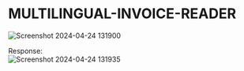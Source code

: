 # MULTILINGUAL-INVOICE-READER  
![Screenshot 2024-04-24 131900](https://github.com/bibasrairockz/MULTILINGUAL-INVOICE-READER/assets/130794180/45c9183b-8907-4306-b68b-31b1ba5cf054)  
  
Response:  
![Screenshot 2024-04-24 131935](https://github.com/bibasrairockz/MULTILINGUAL-INVOICE-READER/assets/130794180/41bdf0ec-67f1-4fdd-8f6a-b062b67c601d)  


